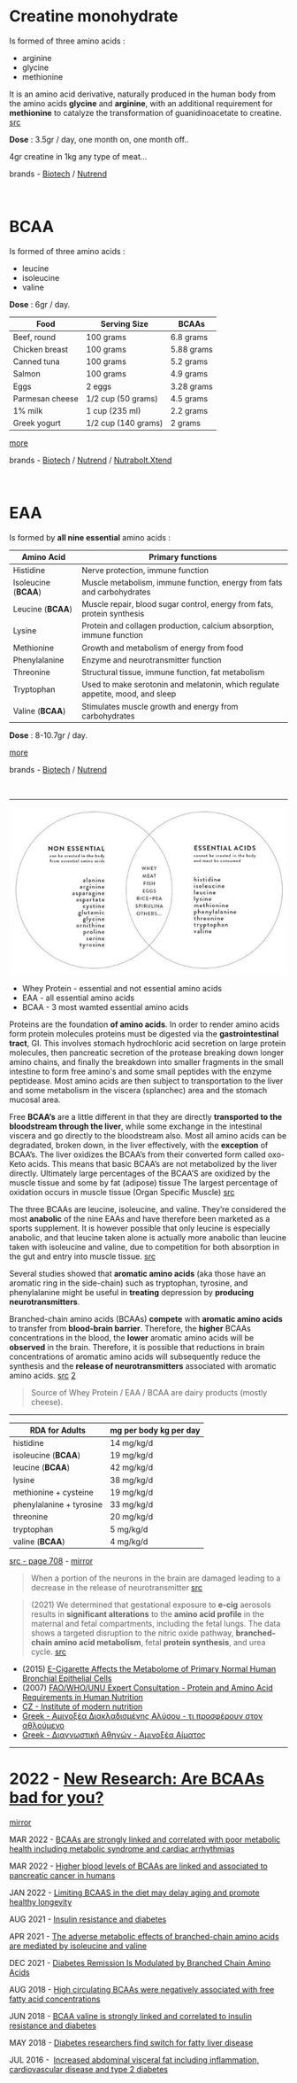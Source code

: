 # Creatine monohydrate

Is formed of three amino acids :  
* arginine
* glycine
* methionine

It is an amino acid derivative, naturally produced in the human body from the amino acids **glycine** and **arginine**, with an additional requirement for **methionine** to catalyze the transformation of guanidinoacetate to creatine. [src](https://en.wikipedia.org/wiki/Creatine)  

**Dose** : 3.5gr / day, one month on, one month off..  

4gr creatine in 1kg any type of meat...  

brands - [Biotech](https://shop.biotechusa.com/products/100-micronized-creatine-monohydrate-500-g) / [Nutrend](https://www.nutrend-supplements.com/creatine-monohydrate-d12501.htm)

&nbsp;
&nbsp;

# BCAA

Is formed of three amino acids :  
* leucine
* isoleucine
* valine

**Dose** : 6gr / day.  

| Food            | Serving Size          | BCAAs      |
|-----------------|-----------------------|------------|
| Beef, round     | 100 grams             | 6.8 grams  |
| Chicken breast  | 100 grams             | 5.88 grams |
| Canned tuna     | 100 grams             | 5.2 grams  |
| Salmon          | 100 grams             | 4.9 grams  |
| Eggs            | 2 eggs                | 3.28 grams |
| Parmesan cheese | 1/2 cup (50   grams)  | 4.5 grams  |
| 1% milk         | 1 cup (235   ml)      | 2.2 grams  |
| Greek yogurt    | 1/2 cup   (140 grams) | 2 grams    |  

[more](https://www.healthline.com/nutrition/benefits-of-bcaa)  

brands - [Biotech](https://shop.biotechusa.com/products/bcaa-zero-amino-acids-360-g?variant=29472154746950) / [Nutrend](https://www.nutrend-supplements.com/bcaa-2-1-1-powder-d15808.htm) / [Nutrabolt.Xtend](https://cellucor.com/collections/xtend?shopify_products%5BrefinementList%5D%5Bnamed_tags.category%5D%5B0%5D=Aminos%20%26%20BCAAs)

&nbsp;
&nbsp;

# EAA

Is formed by **all nine essential** amino acids :  

| Amino Acid               | Primary   functions                                                            |
|--------------------------|--------------------------------------------------------------------------------|
| Histidine                | Nerve protection, immune function                                              |
| Isoleucine (**BCAA**)    | Muscle metabolism, immune function, energy from fats and carbohydrates         |
| Leucine (**BCAA**)       | Muscle repair, blood sugar control, energy from fats, protein synthesis        |
| Lysine                   | Protein and collagen production, calcium absorption, immune function           |
| Methionine               | Growth and metabolism of energy from food                                      |
| Phenylalanine            | Enzyme and neurotransmitter function                                           |
| Threonine                | Structural tissue, immune function, fat metabolism                             |
| Tryptophan               | Used to make serotonin and melatonin, which regulate appetite, mood, and sleep |
| Valine (**BCAA**)        | Stimulates muscle growth and energy from carbohydrates                         |

**Dose** : 8-10.7gr / day.  

[more](https://us.myprotein.com/thezone/supplements/everything-you-should-know-about-eaas-are-they-superior-to-bcaas/)  

brands - [Biotech](https://shop.biotechusa.com/products/eaa-zero-350-g?variant=29472173031494) / [Nutrend](https://www.nutrend-supplements.com/eaa-mega-strong-powder-d15757.htm)

&nbsp;
&nbsp;

---  

![img](../assets/aminoacids.jpg)

* Whey Protein - essential and not essential amino acids
* EAA - all essential amino acids
* BCAA - 3 most wamted essential amino acids

Proteins are the foundation **of amino acids**. In order to render amino acids form protein molecules proteins must be digested via the **gastrointestinal tract**, GI. This involves stomach hydrochloric acid secretion on large protein molecules, then pancreatic secretion of the protease breaking down longer amino chains, and finally the breakdown into smaller fragments in the small intestine to form free amino's and some small peptides with the enzyme peptidease. Most amino acids are then subject to transportation to the liver and some metabolism in the viscera (splanchec) area and the stomach mucosal area.   

Free **BCAA’s** are a little different in that they are directly **transported to the bloodstream through the liver**, while some exchange in the intestinal viscera and go directly to the bloodstream also. Most all amino acids can be degradated, broken down, in the liver effectively, with the **exception** of BCAA’s. The liver oxidizes the BCAA’s from their converted form called oxo-Keto acids. This means that basic BCAA’s are not metabolized by the liver directly. Ultimately large percentages of the BCAA’S are oxidized by the muscle tissue and some by fat (adipose) tissue The largest percentage of oxidation occurs in muscle tissue (Organ Specific Muscle) [src](https://www.huhs.edu/literature/BCAA.pdf)  

The three BCAAs are leucine, isoleucine, and valine. They’re considered the most **anabolic** of the nine EAAs and have therefore been marketed as a sports supplement. It is however possible that only leucine is especially anabolic, and that leucine taken alone is actually more anabolic than leucine taken with isoleucine and valine, due to competition for both absorption in the gut and entry into muscle tissue. [src](https://examine.com/supplements/branched-chain-amino-acids/)  

Several studies showed that **aromatic amino acids** (aka those have an aromatic ring in the side-chain) such as tryptophan, tyrosine, and phenylalanine might be useful in **treating** depression by **producing neurotransmitters**.  

Branched-chain amino acids (BCAAs) **compete** with **aromatic amino acids** to transfer from **blood-brain barrier**. Therefore, the **higher** BCAAs concentrations in the blood, the **lower** aromatic amino acids will be **observed** in the brain. Therefore, it is possible that reductions in brain concentrations of aromatic amino acids will subsequently reduce the synthesis and the **release of neurotransmitters** associated with aromatic amino acids.  [src](https://nutritionj.biomedcentral.com/articles/10.1186/s12937-021-00670-z)  [2](https://www.nutraingredients.com/Article/2021/03/04/BCAAs-may-reduce-risk-of-anxiety-and-depression-says-study)  

> Source of Whey Protein / EAA / BCAA are dairy products (mostly cheese).  

---


| RDA for Adults           | mg per body kg per day |
| ------------------------ | ---------------------- |
| histidine                | 14 mg/kg/d             |
| isoleucine (**BCAA**)    | 19 mg/kg/d             |
| leucine (**BCAA**)       | 42 mg/kg/d             |
| lysine                   | 38 mg/kg/d             |
| methionine + cysteine    | 19 mg/kg/d             |
| phenylalanine + tyrosine | 33 mg/kg/d             |
| threonine                | 20 mg/kg/d             |
| tryptophan               | 5 mg/kg/d              |
| valine (**BCAA**)        | 4 mg/kg/d              |  

[src - page 708](http://www.nap.edu/catalog/10490.html) - [mirror](https://www.dropbox.com/s/dlyhwto0l612rl8/NAP%20-%20Dietary%20Reference%20Intakes.pdf?dl=1)  

> When a portion of the neurons in the brain are damaged leading to a decrease in the release of neurotransmitter [src](https://www.dropbox.com/s/kp3rpelncqok33m/Effects%20of%20nutrients%20on%20brain%20function-maher2000.pdf?dl=1)  

> (2021) We determined that gestational exposure to **e-cig** aerosols results in **significant alterations** to the **amino acid profile** in the maternal and fetal compartments, including the fetal lungs. The data shows a targeted disruption to the nitric oxide pathway, **branched-chain amino acid metabolism**, fetal **protein synthesis**, and urea cycle. [src](https://www.sciencedirect.com/science/article/pii/S2589936821000311)  

* (2015) [E-Cigarette Affects the Metabolome of Primary Normal Human Bronchial Epithelial Cells](https://journals.plos.org/plosone/article?id=10.1371/journal.pone.0142053%20)
* (2007) [FAO/WHO/UNU Expert Consultation - Protein and Amino Acid Requirements in Human Nutrition](http://apps.who.int/iris/bitstream/handle/10665/43411/WHO_TRS_935_eng.pdf)  
* [CZ - Institute of modern nutrition](https://www.institutmodernivyzivy.cz/)  
* [Greek - Αμινοξέα Διακλαδισμένης Αλύσου - τι προσφέρουν στον αθλούμενο](https://wp.me/p43koD-3Fo)  
* [Greek - Διαγνωστική Αθηνών - Αμινοξέα Αίματος](https://athenslab.gr/exetaseis-prolipsis/aminoxea-aimatos-657)  

---  

# 2022 - [New Research: Are BCAAs bad for you?](https://advancedmolecularlabs.com/blogs/news/new-research-are-bcaas-bad-for-you)
[mirror](https://archive.ph/RQrch)  


MAR 2022 - [BCAAs are strongly linked and correlated with poor metabolic health including metabolic syndrome and cardiac arrhythmias](https://www.onlinecjc.ca/article/S0828-282X(22)00197-0/fulltext)

MAR 2022 - [Higher blood levels of BCAAs are linked and associated to pancreatic cancer in humans](https://www.cambridge.org/core/journals/british-journal-of-nutrition/article/dietary-intake-of-branchedchain-amino-acids-and-pancreatic-cancer-risk-in-a-casecontrol-study-from-italy/4E75F15A51D19ADD2BDDBDCF2DC6E70A) 

JAN 2022 - [Limiting BCAAS in the diet may delay aging and promote healthy longevity](https://www.nature.com/articles/s41580-021-00411-4)

AUG 2021 - [Insulin resistance and diabetes](https://onlinelibrary.wiley.com/doi/10.1002/dmrr.3490)

APR 2021 - [The adverse metabolic effects of branched-chain amino acids are mediated by isoleucine and valine](https://www.cell.com/cell-metabolism/fulltext/S1550-4131(21)00166-2)

DEC 2021 - [Diabetes Remission Is Modulated by Branched Chain Amino Acids](https://onlinelibrary.wiley.com/doi/10.1002/mnfr.202100652)

AUG 2018 - [High circulating BCAAs were negatively associated with free fatty acid concentrations](https://academic.oup.com/clinchem/article/64/8/1203/5608751)

JUN 2018 - [BCAA valine is strongly linked and correlated to insulin resistance and diabetes](https://www.hindawi.com/journals/jdr/2018/4207067/)

MAY 2018 - [Diabetes researchers find switch for fatty liver disease](https://www.sciencedaily.com/releases/2018/05/180517113847.htm)

JUL 2016 -  [Increased abdominal visceral fat including inflammation, cardiovascular disease and type 2 diabetes](https://www.sciencedirect.com/science/article/abs/pii/S093947531530301X)
